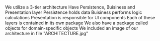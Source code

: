 We utilize a 3-tier architecture
Have Persistence, Buisiness and Presentation layer
Persistence holds data
Buisiness performs logic calculations
Presentation is responsible for UI components
Each of these layers is contained in its own package
We also have a package called objects for domain-specific objects
We included an image of our architecture in file "ARCHITECTURE.jpg"
